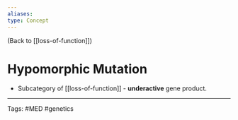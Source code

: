 ```yaml
---
aliases: 
type: Concept
---
```


(Back to [[loss-of-function]])

# Hypomorphic Mutation

- Subcategory of [[loss-of-function]] - **underactive** gene product.

---
Tags: #MED #genetics 